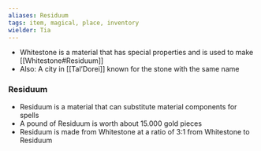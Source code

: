 ```yaml
---
aliases: Residuum
tags: item, magical, place, inventory
wielder: Tia
---
```


- Whitestone is a material that has special properties and is used to make [[Whitestone#Residuum]]
- Also: A city in [[Tal’Dorei]] known for the stone with the same name 


### Residuum 
* Residuum is a material that can substitute material components for spells
* A pound of Residuum is worth about 15.000 gold pieces
* Residuum is made from Whitestone at a ratio of 3:1 from Whitestone to Residuum

